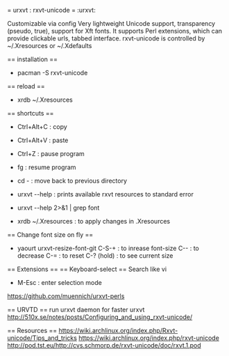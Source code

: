 = urxvt : rxvt-unicode =
:urxvt:

Customizable via config
Very lightweight
Unicode support, transparency (pseudo, true), support for Xft fonts.
It supports Perl extensions, which can provide clickable urls, tabbed interface.
rxvt-unicode is controlled by ~/.Xresources or ~/.Xdefaults

== installation ==
* pacman -S rxvt-unicode

== reload ==
* xrdb ~/.Xresources


== shortcuts ==
* Ctrl+Alt+C : copy
* Ctrl+Alt+V : paste
* Ctrl+Z : pause program
* fg : resume program
* cd - : move back to previous directory

* urxvt --help : prints available rxvt resources to standard error
* urxvt --help 2>&1 | grep font
* xrdb ~/.Xresources : to apply changes in .Xresources

== Change font size on fly ==
* yaourt urxvt-resize-font-git
C-S-+ : to inrease font-size
C-- : to decrease
C-= : to reset
C-? (hold) : to see current size


== Extensions ==
== Keyboard-select ==
Search like vi
* M-Esc : enter selection mode

https://github.com/muennich/urxvt-perls


== URVTD ==
run urxvt daemon for faster urxvt
http://510x.se/notes/posts/Configuring_and_using_rxvt-unicode/

== Resources ==
https://wiki.archlinux.org/index.php/Rxvt-unicode/Tips_and_tricks
https://wiki.archlinux.org/index.php/rxvt-unicode
http://pod.tst.eu/http://cvs.schmorp.de/rxvt-unicode/doc/rxvt.1.pod
